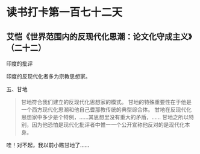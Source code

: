 读书打卡第一百七十二天
===

艾恺《世界范围内的反现代化思潮：论文化守成主义》（二十二）
---

印度的批评

印度的反现代化者多为宗教思想家。

五、甘地

> 甘地符合我们建立的反现代化思想家的模式。
> 甘地的特殊重要性在于他是一个西方现代化思潮和他自己耆那教传统的典型综合体。
> 甘地在反现代化思想家中多少是个特例，……其思想里没有重大的矛盾，……
> 甘地之所以特别，因为他恐怕是现代化批评者中惟一一个公开宣称他反对的是现代化本身。

哇！对不起，我以前小瞧甘地了……

